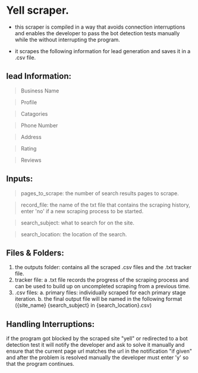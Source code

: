 # Yell scraper.

* this scraper is compiled in a way that avoids connection interruptions and enables the developer to pass the bot detection tests manually while the without interrupting the program.

* it scrapes the following information for lead generation and saves it in a .csv file.

## lead Information:

> Business Name

> Profile

> Catagories

> Phone Number

> Address

> Rating

> Reviews


## Inputs:

> pages_to_scrape: the number of search results pages to scrape.

> record_file: the name of the txt file that contains the scraping history, enter 'no' if a new scraping process to be started.

> search_subject: what to search for on the site.

> search_location: the location of the search.

## Files & Folders:

1. the outputs folder:
    contains all the scraped .csv files and the .txt tracker file.
2. tracker file:
   a .txt file records the progress of the scraping process and can be used to build up on uncompleted scraping from a previous time.
3. .csv files:
   a. primary files: individually scraped for each primary stage iteration.
   b. the final output file will be named in the following format ({site_name} {search_subject} in {search_location}.csv)

## Handling Interruptions:
if the program got blocked by the scraped site "yell" or redirected to a bot detection test it will notify the developer and ask to solve it manually and ensure that the current page url matches the url in the notification "if given" and after the problem is resolved manually the developer must enter 'y' so that the program continues.
